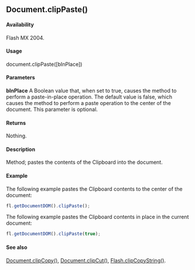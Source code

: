 ## Document.clipPaste()

#### Availability

Flash MX 2004.

#### Usage

document.clipPaste([bInPlace])

#### Parameters

**bInPlace** A Boolean value that, when set to true, causes the method to perform a paste-in-place operation. The default value is false, which causes the method to perform a paste operation to the center of the document. This parameter is optional.

#### Returns

Nothing.

#### Description

Method; pastes the contents of the Clipboard into the document.

#### Example

The following example pastes the Clipboard contents to the center of the document:

```javascript
fl.getDocumentDOM().clipPaste();
```

The following example pastes the Clipboard contents in place in the current document:

```javascript
fl.getDocumentDOM().clipPaste(true);
```

#### See also

[Document.clipCopy()](../Document_object/Document30.md), [Document.clipCut()](../Document_object/Document31.md), [Flash.clipCopyString()](../Flash_object/Flash6.md).
